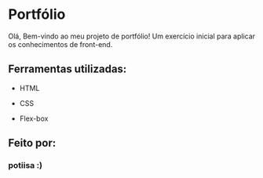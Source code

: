 # Portfólio 
Olá, Bem-vindo ao meu projeto de portfólio! Um exercício inicial para aplicar os conhecimentos de front-end.

## Ferramentas utilizadas:

* HTML

* CSS

* Flex-box

## Feito por:

### potiisa :)
